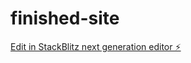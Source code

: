 # finished-site

[Edit in StackBlitz next generation editor ⚡️](https://stackblitz.com/~/github.com/qrsolutions2/finished-site)